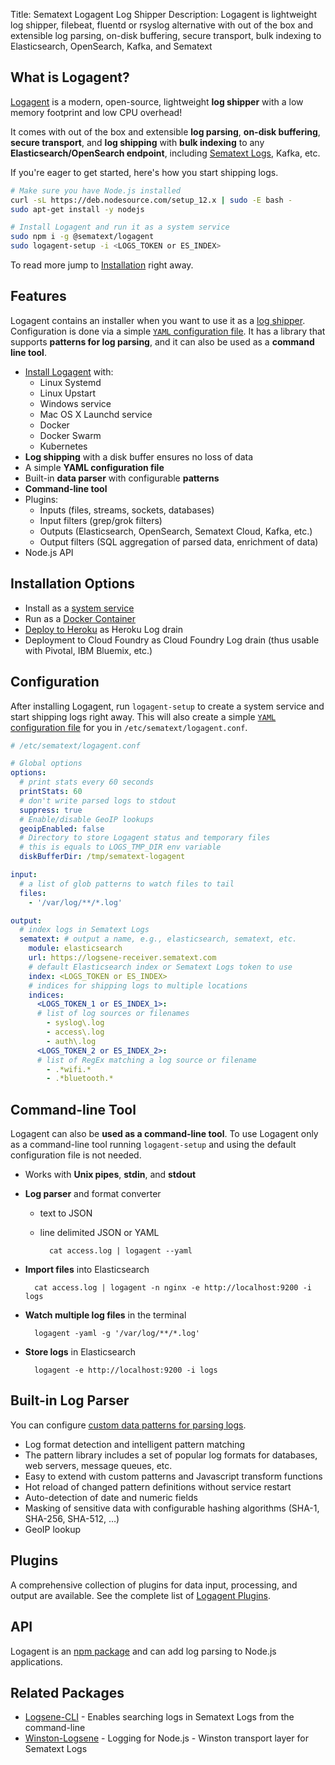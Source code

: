 Title: Sematext Logagent Log Shipper
Description: Logagent is lightweight log shipper, filebeat, fluentd or rsyslog alternative with out of the box and extensible log parsing, on-disk buffering, secure transport, bulk indexing to Elasticsearch, OpenSearch, Kafka, and Sematext

## What is Logagent?
[Logagent](https://sematext.com/logagent) is a modern, open-source, lightweight **log shipper** with a low memory footprint and low CPU overhead!

It comes with out of the box and extensible **log parsing**, **on-disk buffering**, **secure transport**, and **log shipping** with **bulk indexing** to any **Elasticsearch/OpenSearch endpoint**, including [Sematext Logs](https://sematext.com/logsene), Kafka, etc.

If you're eager to get started, here's how you start shipping logs.

```bash
# Make sure you have Node.js installed
curl -sL https://deb.nodesource.com/setup_12.x | sudo -E bash -
sudo apt-get install -y nodejs

# Install Logagent and run it as a system service
sudo npm i -g @sematext/logagent
sudo logagent-setup -i <LOGS_TOKEN or ES_INDEX>
```

To read more jump to [Installation](/docs/logagent/installation) right away.

## Features
Logagent contains an installer when you want to use it as a [log shipper](/docs/logagent/installation).  Configuration is done via a simple [`YAML` configuration file](/docs/logagent/config-file). It has a library that supports **patterns for log parsing**, and it can also be used as a **command line tool**.

- [Install Logagent](/docs/logagent/installation) with:
    - Linux Systemd
    - Linux Upstart
    - Windows service
    - Mac OS X Launchd service
    - Docker
    - Docker Swarm
    - Kubernetes
- **Log shipping** with a disk buffer ensures no loss of data
- A simple **YAML configuration file**
- Built-in **data parser** with configurable **patterns**
- **Command-line tool**
- Plugins:
    - Inputs (files, streams, sockets, databases)
    - Input filters (grep/grok filters)
    - Outputs (Elasticsearch, OpenSearch, Sematext Cloud, Kafka, etc.)
    - Output filters (SQL aggregation of parsed data, enrichment of data)
- Node.js API

## Installation Options
- Install as a [system service](/docs/logagent/installation)
- Run as a [Docker Container](/docs/logagent/installation-docker) 
- [Deploy to Heroku](/docs/logagent/installation-heroku) as Heroku Log drain
- Deployment to Cloud Foundry as Cloud Foundry Log drain (thus usable with Pivotal, IBM Bluemix, etc.)

## Configuration
After installing Logagent, run `logagent-setup` to create a system service and start shipping logs right away. This will also create a simple [`YAML` configuration file](/docs/logagent/config-file) for you in `/etc/sematext/logagent.conf`.

```yaml hl_lines="18 19 24 25 27 29 30 35"
# /etc/sematext/logagent.conf

# Global options
options:
  # print stats every 60 seconds 
  printStats: 60
  # don't write parsed logs to stdout
  suppress: true
  # Enable/disable GeoIP lookups
  geoipEnabled: false
  # Directory to store Logagent status and temporary files
  # this is equals to LOGS_TMP_DIR env variable 
  diskBufferDir: /tmp/sematext-logagent

input:
  # a list of glob patterns to watch files to tail
  files:
    - '/var/log/**/*.log'

output:
  # index logs in Sematext Logs
  sematext: # output a name, e.g., elasticsearch, sematext, etc.
    module: elasticsearch
    url: https://logsene-receiver.sematext.com
    # default Elasticsearch index or Sematext Logs token to use
    index: <LOGS_TOKEN or ES_INDEX>
    # indices for shipping logs to multiple locations
    indices: 
      <LOGS_TOKEN_1 or ES_INDEX_1>: 
      # list of log sources or filenames
        - syslog\.log
        - access\.log
        - auth\.log
      <LOGS_TOKEN_2 or ES_INDEX_2>: 
      # list of RegEx matching a log source or filename
        - .*wifi.*
        - .*bluetooth.*
```

## Command-line Tool
Logagent can also be **used as a command-line tool**. To use Logagent only as a command-line tool running `logagent-setup` and using the default configuration file is not needed.

- Works with **Unix pipes**, **stdin**, and **stdout**  
- **Log parser** and format converter
    - text to JSON
    - line delimited JSON or YAML
        
        <!-- language: bash -->

            cat access.log | logagent --yaml

- **Import files** into Elasticsearch

    <!-- language: bash -->

        cat access.log | logagent -n nginx -e http://localhost:9200 -i logs

- **Watch multiple log files** in the terminal
        
    <!-- language: bash -->

        logagent -yaml -g '/var/log/**/*.log'

- **Store logs** in Elasticsearch
        
    <!-- language: bash -->

        logagent -e http://localhost:9200 -i logs

## Built-in Log Parser
You can configure [custom data patterns for parsing logs](/docs/logagent/parser).

- Log format detection and intelligent pattern matching
- The pattern library includes a set of popular log formats for databases, web servers, message queues, etc.
- Easy to extend with custom patterns and Javascript transform functions
- Hot reload of changed pattern definitions without service restart
- Auto-detection of date and numeric fields
- Masking of sensitive data with configurable hashing algorithms (SHA-1, SHA-256, SHA-512, …)
- GeoIP lookup

## Plugins 
A comprehensive collection of plugins for data input, processing, and output are available. See the complete list of [Logagent Plugins](/docs/logagent/plugins).   

## API 
Logagent is an [npm package](https://www.npmjs.com/package/@sematext/logagent) and can add log parsing to Node.js applications.

## Related Packages
- [Logsene-CLI](https://github.com/sematext/logsene-cli) - Enables searching logs in Sematext Logs from the command-line 
- [Winston-Logsene](https://github.com/sematext/winston-logsene) - Logging for Node.js - Winston transport layer for Sematext Logs
